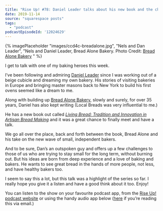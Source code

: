 ```yaml
---
title: "Rise Up! #78: Daniel Leader talks about his new book and the challenge of building a bakery for the long term"
date: 2019-11-14
source: "squarespace posts"
tags: 
  - "podcast"
podcastEpisodeId: '12024629'
---
```


{% imagePlaceholder "images/ccd4c-breadalone.jpg", "Nels and Dan Leader", "Nels and Daniel Leader, Bread Alone Bakery. Photo Credit: [Bread Alone Bakery](https://www.breadalone.com/about-us)
" %}


I get to talk with one of my baking heroes this week.

I’ve been following and admiring [Daniel Leader](https://www.danleader.com/about) since I was working out of a beige cubicle and dreaming my own bakery. His stories of visiting bakeries in Europe and bringing master masons back to New York to build his first ovens seemed like a dream to me.

Along with building up [Bread Alone Bakery](https://breadalone.com/), slowly and surely, for over 35 years, Daniel has also kept writing (Local Breads was very influential to me.)

He has a new book out called [_Living Bread: Tradition and Innovation in Artisan Bread Making_](https://www.amazon.ca/Living-Bread-Tradition-Innovation-Artisan/dp/0735213836/) and it was a great chance to finally meet and have a talk.

We go all over the place, back and forth between the book, Bread Alone and his take on the new wave of small, independent bakers.

And to be sure, Dan’s an outspoken guy and offers up a few challenges to those of us who are trying to stay small for the long term, without burning out. But his ideas are born from deep experience and a love of baking and bakers. He wants to see great bread in the hands of more people, not less, and have healthy bakers too.

I seem to say this a lot, but this talk was a highlight of the series so far. I really hope you give it a listen and have a good think about it too. Enjoy!

You can listen to the show on your favourite podcast app, from the [Rise Up! podcast website](http://riseuppod.com/rise-up-78-daniel-leader) or using the handy audio app below ([here](https://markdyck.co/blog/rise-up-78-daniel-leader) if you’re reading this via email.)

